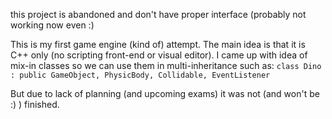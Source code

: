 this project is abandoned and don't have proper interface (probably not working now even :)

This is my first game engine (kind of) attempt. The main idea is that it is C++ only (no scripting front-end or visual editor). I came up with idea of mix-in classes so we can use them in multi-inheritance such as:
`class Dino : public GameObject, PhysicBody, Collidable, EventListener`

But due to lack of planning (and upcoming exams) it was not (and won't be :) ) finished.
